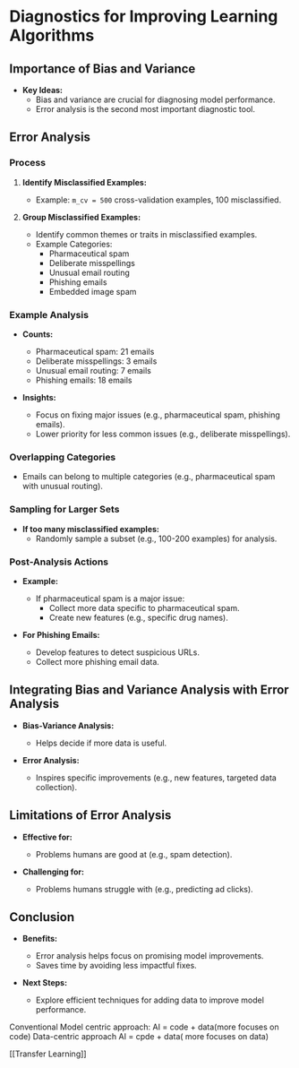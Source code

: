 # Diagnostics for Improving Learning Algorithms

## Importance of Bias and Variance

- **Key Ideas:**
  - Bias and variance are crucial for diagnosing model performance.
  - Error analysis is the second most important diagnostic tool.

## Error Analysis

### Process

1. **Identify Misclassified Examples:**
   - Example: `m_cv = 500` cross-validation examples, 100 misclassified.
   
2. **Group Misclassified Examples:**
   - Identify common themes or traits in misclassified examples.
   - Example Categories:
     - Pharmaceutical spam
     - Deliberate misspellings
     - Unusual email routing
     - Phishing emails
     - Embedded image spam

### Example Analysis

- **Counts:**
  - Pharmaceutical spam: 21 emails
  - Deliberate misspellings: 3 emails
  - Unusual email routing: 7 emails
  - Phishing emails: 18 emails

- **Insights:**
  - Focus on fixing major issues (e.g., pharmaceutical spam, phishing emails).
  - Lower priority for less common issues (e.g., deliberate misspellings).

### Overlapping Categories

- Emails can belong to multiple categories (e.g., pharmaceutical spam with unusual routing).

### Sampling for Larger Sets

- **If too many misclassified examples:**
  - Randomly sample a subset (e.g., 100-200 examples) for analysis.

### Post-Analysis Actions

- **Example:**
  - If pharmaceutical spam is a major issue:
    - Collect more data specific to pharmaceutical spam.
    - Create new features (e.g., specific drug names).
  
- **For Phishing Emails:**
  - Develop features to detect suspicious URLs.
  - Collect more phishing email data.

## Integrating Bias and Variance Analysis with Error Analysis

- **Bias-Variance Analysis:**
  - Helps decide if more data is useful.
  
- **Error Analysis:**
  - Inspires specific improvements (e.g., new features, targeted data collection).

## Limitations of Error Analysis

- **Effective for:**
  - Problems humans are good at (e.g., spam detection).
  
- **Challenging for:**
  - Problems humans struggle with (e.g., predicting ad clicks).

## Conclusion

- **Benefits:**
  - Error analysis helps focus on promising model improvements.
  - Saves time by avoiding less impactful fixes.
  
- **Next Steps:**
  - Explore efficient techniques for adding data to improve model performance.

Conventional Model centric approach: AI = code + data(more focuses on code)
Data-centric approach AI = cpde + data( more focuses on data)

[[Transfer Learning]]